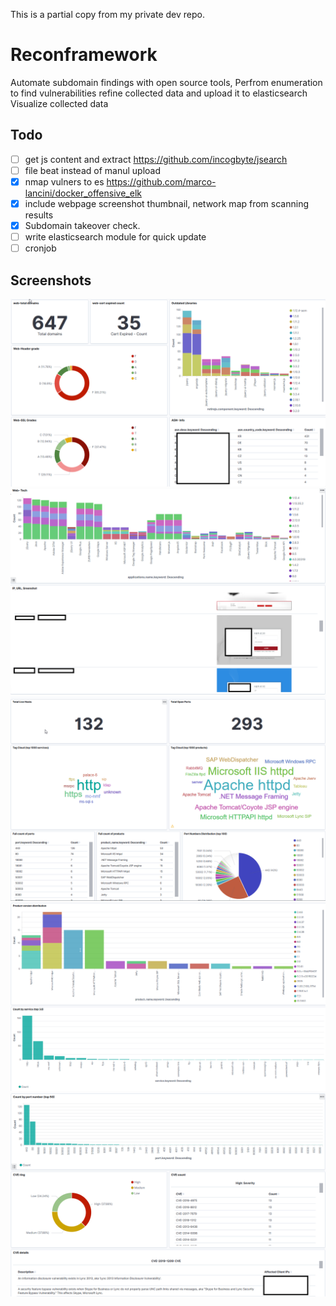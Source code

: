 This is a partial copy from my private dev repo.


# Reconframework
Automate subdomain findings with open source tools,
Perfrom enumeration to find vulnerabilities
refine collected data and upload it to elasticsearch
Visualize collected data

## Todo
- [ ] get js content and extract https://github.com/incogbyte/jsearch
- [ ] file beat instead of manul upload
- [x] nmap vulners to es https://github.com/marco-lancini/docker_offensive_elk
- [x] include webpage screenshot thumbnail, network map from scanning results
- [x] Subdomain takeover check.
- [ ] write elasticsearch module for quick update
- [ ] cronjob

## Screenshots
 ![image](screenshots/web.png)
 ![image](screenshots/web2.png)
 ![image](screenshots/nmap.png)
 ![image](screenshots/nmap2.png)
 ![image](screenshots/nmap3.png)
